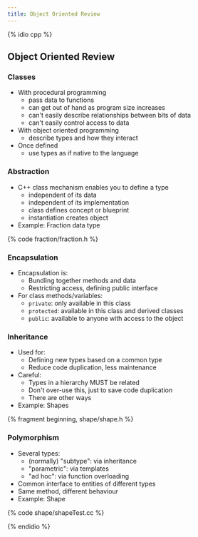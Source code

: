 ```yaml
---
title: Object Oriented Review
---
```


{% idio cpp %}

## Object Oriented Review

### Classes

* With procedural programming
    * pass data to functions
    * can get out of hand as program size increases
    * can't easily describe relationships between bits of data
    * can't easily control access to data
* With object oriented programming
    * describe types and how they interact
* Once defined
    * use types as if native to the language


### Abstraction

* C++ class mechanism enables you to define a type
    * independent of its data
    * independent of its implementation
    * class defines concept or blueprint
    * instantiation creates object
* Example: Fraction data type

{% code fraction/fraction.h %}


### Encapsulation

* Encapsulation is:
    * Bundling together methods and data
    * Restricting access, defining public interface
* For class methods/variables:
    * `private`: only available in this class
    * `protected`: available in this class and derived classes
    * `public`: available to anyone with access to the object


### Inheritance

* Used for:
    * Defining new types based on a common type
    * Reduce code duplication, less maintenance
* Careful:
    * Types in a hierarchy MUST be related
    * Don't over-use this, just to save code duplication
    * There are other ways
* Example: Shapes

{% fragment beginning, shape/shape.h %}


### Polymorphism

* Several types:
    * (normally) "subtype": via inheritance
    * "parametric": via templates
    * "ad hoc": via function overloading
* Common interface to entities of different types
* Same method, different behaviour
* Example: Shape

{% code shape/shapeTest.cc %}

{% endidio %}
